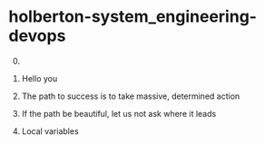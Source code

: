 # holberton-system_engineering-devops

0. <o>

1. Hello you

2. The path to success is to take massive, determined action

3. If the path be beautiful, let us not ask where it leads

5. Local variables

